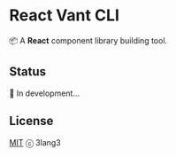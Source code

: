# React Vant CLI

📦 A **React** component library building tool.

## Status

🚧 In development...

## License

[MIT](./LICENSE) ⓒ 3lang3
